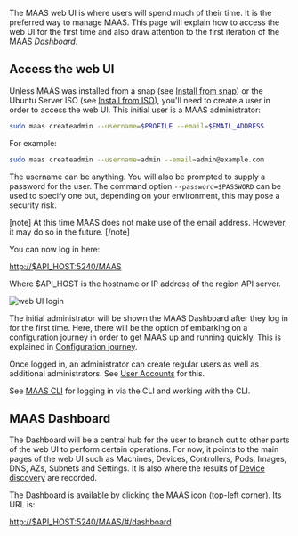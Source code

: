 The MAAS web UI is where users will spend much of their time. It is the
preferred way to manage MAAS. This page will explain how to access the web UI
for the first time and also draw attention to the first iteration of the MAAS
*Dashboard*.


## Access the web UI

Unless MAAS was installed from a snap
(see [Install from snap][install-from-snap]) or the Ubuntu Server ISO (see
[Install from ISO][install-from-iso]), you'll need to create a user in order to
access the web UI. This initial user is a MAAS administrator:

```bash
sudo maas createadmin --username=$PROFILE --email=$EMAIL_ADDRESS
```

For example:

```bash
sudo maas createadmin --username=admin --email=admin@example.com
```

The username can be anything. You will also be prompted to supply a password
for the user. The command option `--password=$PASSWORD` can be used to specify
one but, depending on your environment, this may pose a security risk.

[note]
At this time MAAS does not make use of the email address. However, it
may do so in the future.
[/note]

You can now log in here:

<http://$API_HOST:5240/MAAS>

Where $API_HOST is the hostname or IP address of the region API server.

![web UI login][img__webui-login]

The initial administrator will be shown the MAAS Dashboard after they log in
for the first time. Here, there will be the option of embarking on a
configuration journey in order to get MAAS up and running quickly. This is
explained in [Configuration journey][config-journey].

Once logged in, an administrator can create regular users as well as additional
administrators. See [User Accounts][manage-account] for this.

See [MAAS CLI][manage-cli] for logging in via the CLI and working with the CLI.


## MAAS Dashboard

The Dashboard will be a central hub for the user to branch out to other parts
of the web UI to perform certain operations. For now, it points to the main
pages of the web UI such as Machines, Devices, Controllers, Pods, Images, DNS,
AZs, Subnets and Settings. It is also where the results of 
[Device discovery][device-discovery] are recorded.

The Dashboard is available by clicking the MAAS icon (top-left corner). Its URL
is:

<http://$API_HOST:5240/MAAS/#/dashboard>


<!-- LINKS -->

[install-from-iso]: installconfig-iso-install.md
[install-from-snap]: installconfig-snap-install.md
[config-journey]: installconfig-webui-conf-journey.md
[manage-account]: manage-account.md
[manage-cli]: manage-cli.md
[device-discovery]: installconfig-network-dev-discovery.md
[img__webui-login]: ../media/installconfig-webui__2.4_webui-login.png
